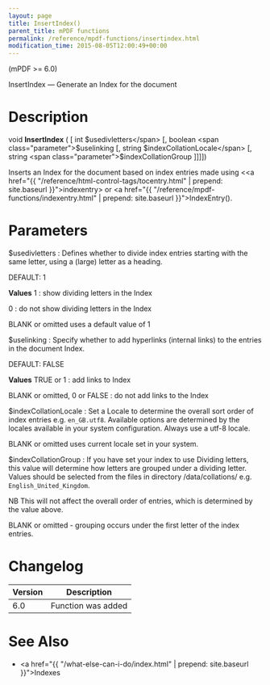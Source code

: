 ```yaml
---
layout: page
title: InsertIndex()
parent_title: mPDF functions
permalink: /reference/mpdf-functions/insertindex.html
modification_time: 2015-08-05T12:00:49+00:00
---
```


(mPDF >= 6.0)

InsertIndex — Generate an Index for the document

# Description

void **InsertIndex** (
[ int <span class="parameter">$usedivletters</span> 
[, boolean <span class="parameter">$uselinking</span> 
[, string <span class="parameter">$indexCollationLocale</span> 
[, string <span class="parameter">$indexCollationGroup</span> 
]]]])

Inserts an Index for the document based on index entries made using 
&lt;<a href="{{ "/reference/html-control-tags/tocentry.html" | prepend: site.baseurl }}">indexentry</a>&gt; 
or <a href="{{ "/reference/mpdf-functions/indexentry.html" | prepend: site.baseurl }}">IndexEntry()</a>.

# Parameters

<span class="parameter">$usedivletters</span>
: Defines whether to divide index entries starting with the same letter, using a (large) letter as a heading.

  <span class="smallblock">DEFAULT</span>: 1

  **Values**
  1
  : show dividing letters in the Index

  0
  : do not show dividing letters in the Index

  <span class="smallblock">BLANK</span> or omitted uses a default value of 1

<span class="parameter">$uselinking</span>
: Specify whether to add hyperlinks (internal links) to the entries in the document Index.

  <span class="smallblock">DEFAULT</span>: <span class="smallblock">FALSE</span>

  **Values**
  <span class="smallblock">TRUE</span> or 1
  : add links to Index

  <span class="smallblock">BLANK</span> or omitted, 0 or <span class="smallblock">FALSE</span>
  : do not add links to the Index


<span class="parameter">$indexCollationLocale</span>
: Set a Locale to determine the overall sort order of index entries e.g. `en_GB.utf8`. Available options are determined 
  by the locales available in your system configuration. Always use a utf-8 locale.

  <span class="smallblock">BLANK</span> or omitted uses current locale set in your system.

<span class="parameter">$indexCollationGroup</span>
: If you have set your index to use Dividing letters, this value will determine how letters are grouped under a dividing 
  letter. Values should be selected from the files in directory <span class="filename">/data/collations/</span> e.g. 
  `English_United_Kingdom`.

  NB This will not affect the overall order of entries, which is determined by the value above.

  <span class="smallblock">BLANK</span> or omitted - grouping occurs under the first letter of the index entries.

# Changelog

<table class="table">
<thead>
<tr>
    <th>Version</th>
    <th>Description</th>
</tr>
</thead>
<tbody>
<tr>
    <td>6.0</td>
    <td>Function was added</td>
</tr>
</tbody>
</table>

# See Also

- <a href="{{ "/what-else-can-i-do/index.html" | prepend: site.baseurl }}">Indexes</a>
